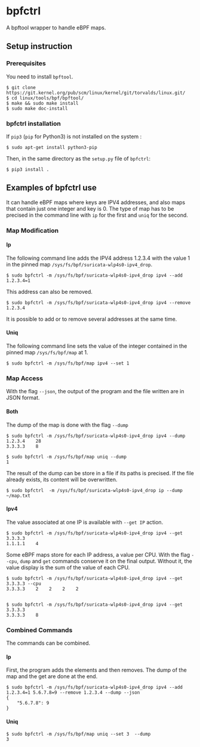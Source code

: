# bpfctrl

A bpftool wrapper to handle eBPF maps.

## Setup instruction

### Prerequisites

You need to install ```bpftool```.

```
$ git clone https://git.kernel.org/pub/scm/linux/kernel/git/torvalds/linux.git/
$ cd linux/tools/bpf/bpftool/
$ make && sudo make install
$ sudo make doc-install
```

### bpfctrl installation

If ```pip3``` (```pip``` for Python3) is not installed on the system :
```
$ sudo apt-get install python3-pip
```

Then, in the same directory as the ```setup.py``` file of  ```bpfctrl```:
```
$ pip3 install .
```

## Examples of bpfctrl use
It can handle eBPF maps where keys are IPV4 addresses, and also maps that contain just one integer and key is 0.
The type of map has to be precised in the command line with ```ip``` for the first and ```uniq``` for the second.
### Map Modification
#### Ip
The following command line adds the IPV4 address 1.2.3.4 with the value 1 in the pinned map `/sys/fs/bpf/suricata-wlp4s0-ipv4_drop`.
```
$ sudo bpfctrl -m /sys/fs/bpf/suricata-wlp4s0-ipv4_drop ipv4 --add 1.2.3.4=1
```
This address can also be removed.
```
$ sudo bpfctrl -m /sys/fs/bpf/suricata-wlp4s0-ipv4_drop ipv4 --remove 1.2.3.4
```
It is possible to add or to remove several addresses at the same time.

#### Uniq
The following command line sets the value of the integer contained in the pinned map `/sys/fs/bpf/map` at 1.
```
$ sudo bpfctrl -m /sys/fs/bpf/map ipv4 --set 1
```
### Map Access
With the flag ```--json```, the output of the program and the file written are in JSON format.

#### Both
The dump of the map is done with the flag ```--dump```
```
$ sudo bpfctrl -m /sys/fs/bpf/suricata-wlp4s0-ipv4_drop ipv4 --dump
1.2.3.4    28
3.3.3.3    8

$ sudo bpfctrl -m /sys/fs/bpf/map uniq --dump
1
```
The result of the dump can be store in a file if its paths is precised. If the file already exists, its content will be overwritten.
```
$ sudo bpfctrl  -m /sys/fs/bpf/suricata-wlp4s0-ipv4_drop ip --dump ~/map.txt
```

#### Ipv4
The value associated at one IP is available with ```--get IP``` action.
```
$ sudo bpfctrl -m /sys/fs/bpf/suricata-wlp4s0-ipv4_drop ipv4 --get 3.3.3.3
1.1.1.1    4
```
Some eBPF maps store for each IP address, a value per CPU. With the flag ```--cpu```, ```dump``` and ```get``` commands conserve it on the final output. Without it, the value display is the sum of the value of each CPU.
```
$ sudo bpfctrl -m /sys/fs/bpf/suricata-wlp4s0-ipv4_drop ipv4 --get 3.3.3.3 --cpu
3.3.3.3    2    2    2    2


$ sudo bpfctrl -m /sys/fs/bpf/suricata-wlp4s0-ipv4_drop ipv4 --get 3.3.3.3
3.3.3.3    8
```

### Combined Commands
The commands can be combined.
#### Ip
First, the program adds the elements and then removes. The dump of the map and the get are done at the end.
```
$ sudo bpfctrl -m /sys/fs/bpf/suricata-wlp4s0-ipv4_drop ipv4 --add 1.2.3.4=1 5.6.7.8=9 --remove 1.2.3.4 --dump --json
{
    "5.6.7.8": 9
}

```
#### Uniq
```
$ sudo bpfctrl -m /sys/fs/bpf/map uniq --set 3  --dump
3
```
